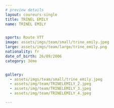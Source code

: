 ```yaml
---
# preview details
layout: coureurs-single
title: TRINEL EMILY
name: TRINEL EMILY


sports: Route VTT
image: assets/imgs/team/small/trine_emily.jpeg
large: assets/imgs/team/large/trine_emily.png
nationality: fr
date_of_birth: 26/09/2006
category: 3ème


gallery:
  - assets/imgs/team/small/trine_emily.jpeg
  - assets/img/team/TRINELEMILY_2.jpeg
  - assets/img/team/TRINELEMILY_3.jpeg
  - assets/img/team/TRINELEMILY_4.jpeg

---
```

